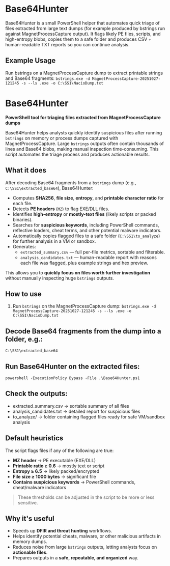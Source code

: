 # Base64Hunter
Base64Hunter is a small PowerShell helper that automates quick triage of files extracted from large text dumps (for example produced by bstrings run against MagnetProcessCapture output). It flags likely PE files, scripts, and high-entropy blobs, copies them to a safe folder and produces CSV + human-readable TXT reports so you can continue analysis.
## Example Usage
Run bstrings on a MagnetProcessCapture dump to extract printable strings and Base64 fragments:
`bstrings.exe -d MagnetProcessCapture-20251027-121245 -s --ls .exe -o C:\SS1\NacioDump.txt`

# Base64Hunter

**PowerShell tool for triaging files extracted from MagnetProcessCapture dumps**

Base64Hunter helps analysts quickly identify suspicious files after running `bstrings` on memory or process dumps captured with MagnetProcessCapture. Large `bstrings` outputs often contain thousands of lines and Base64 blobs, making manual inspection time-consuming. This script automates the triage process and produces actionable results.

## What it does

After decoding Base64 fragments from a `bstrings` dump (e.g., `C:\SS1\extracted_base64`), Base64Hunter:

- Computes **SHA256**, **file size**, **entropy**, and **printable character ratio** for each file.  
- Detects **PE headers** (`MZ`) to flag EXE/DLL files.  
- Identifies **high-entropy** or **mostly-text files** (likely scripts or packed binaries).  
- Searches for **suspicious keywords**, including PowerShell commands, reflective loaders, cheat terms, and other potential malware indicators.  
- Automatically copies flagged files to a safe folder (`C:\SS1\to_analyze`) for further analysis in a VM or sandbox.  
- Generates:
  - `extracted_summary.csv` — full per-file metrics, sortable and filterable.  
  - `analysis_candidates.txt` — human-readable report with reasons each file was flagged, plus example strings and hex preview.

This allows you to **quickly focus on files worth further investigation** without manually inspecting huge `bstrings` outputs.

## How to use

1. Run `bstrings` on the MagnetProcessCapture dump:
`bstrings.exe -d MagnetProcessCapture-20251027-121245 -s --ls .exe -o C:\SS1\NacioDump.txt`

## Decode Base64 fragments from the dump into a folder, e.g.:
`C:\SS1\extracted_base64`


## Run Base64Hunter on the extracted files:
`powershell -ExecutionPolicy Bypass -File .\Base64Hunter.ps1`


## Check the outputs:

* extracted_summary.csv → sortable summary of all files
* analysis_candidates.txt → detailed report for suspicious files
* to_analyze/ → folder containing flagged files ready for safe VM/sandbox analysis

## Default heuristics

The script flags files if any of the following are true:

- **MZ header** → PE executable (EXE/DLL)  
- **Printable ratio ≥ 0.6** → mostly text or script  
- **Entropy ≥ 6.5** → likely packed/encrypted  
- **File size ≥ 1000 bytes** → significant file  
- **Contains suspicious keywords** → PowerShell commands, cheat/malware indicators  

> These thresholds can be adjusted in the script to be more or less sensitive.

## Why it's useful

- Speeds up **DFIR and threat hunting** workflows.  
- Helps identify potential cheats, malware, or other malicious artifacts in memory dumps.  
- Reduces noise from large `bstrings` outputs, letting analysts focus on **actionable files**.  
- Prepares outputs in a **safe, repeatable, and organized** way.

